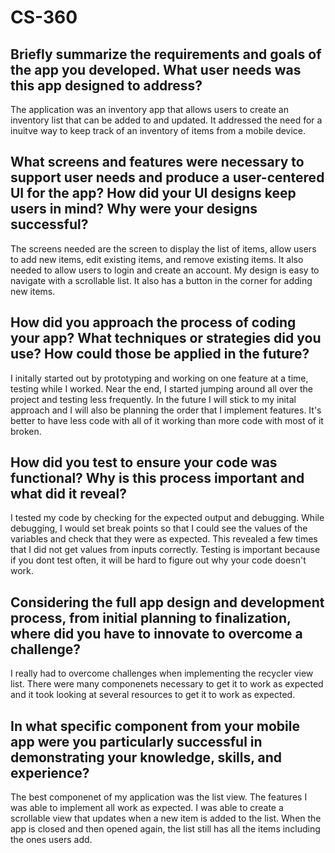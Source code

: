 # CS-360

## Briefly summarize the requirements and goals of the app you developed. What user needs was this app designed to address?
The application was an inventory app that allows users to create an inventory list that can be added to and updated. It addressed the need for a inuitve way to keep track of an inventory of items from a mobile device.

## What screens and features were necessary to support user needs and produce a user-centered UI for the app? How did your UI designs keep users in mind? Why were your designs successful?
The screens needed are the screen to display the list of items, allow users to add new items, edit existing items, and remove existing items. It also needed to allow users to login and create an account. My design is easy to navigate with a scrollable list. It also has a button in the corner for adding new items. 

## How did you approach the process of coding your app? What techniques or strategies did you use? How could those be applied in the future?
I initally started out by prototyping and working on one feature at a time, testing while I worked. Near the end, I started jumping around all over the project and testing less frequently. In the future I will stick to my inital approach and I will also be planning the order that I implement features. It's better to have less code with all of it working than more code with most of it broken.

## How did you test to ensure your code was functional? Why is this process important and what did it reveal?
I tested my code by checking for the expected output and debugging. While debugging, I would set break points so that I could see the values of the variables and check that they were as expected. This revealed a few times that I did not get values from inputs correctly. Testing is important because if you dont test often, it will be hard to figure out why your code doesn't work.

## Considering the full app design and development process, from initial planning to finalization, where did you have to innovate to overcome a challenge?
I really had to overcome challenges when implementing the recycler view list. There were many componenets necessary to get it to work as expected and it took looking at several resources to get it to work as expected.

## In what specific component from your mobile app were you particularly successful in demonstrating your knowledge, skills, and experience?
The best componenet of my application was the list view. The features I was able to implement all work as expected. I was able to create a scrollable view that updates when a new item is added to the list. When the app is closed and then opened again, the list still has all the items including the ones users add.

